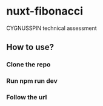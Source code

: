# nuxt-fibonacci
CYGNUSSPIN technical assessment
## How to use?
### Clone the repo
### Run npm run dev
### Follow the url
